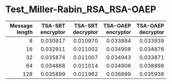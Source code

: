 # Test_Miller-Rabin_RSA_RSA-OAEP

| Message length |  TSA-SRT encryptor | TSA-SRT decryptor  | TSA-OAEP encryptor | TSA-OAEP decryptor|
|---:|---:|---:|---:|---:|
|  8 |  0.030917 |  0.010970 | 0.033884  | 0.033939  |
|  16 | 0.032911  | 0.011002  | 0.034908  |  0.034876 |
|  32 | 0.035874  | 0.011007  |  0.034943 | 0.033871  |
|  64 | 0.034868  | 0.011014  |  0.034906 | 0.038898  |
|  128 |  0.035899 | 0.011962  | 0.036899  | 0.035936 |
